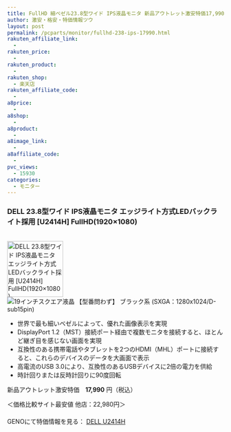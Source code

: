 ```yaml
---
title: FullHD 細ベゼル23.8型ワイド IPS液晶モニタ 新品アウトレット激安特価17,990円！
author: 激安・格安・特価情報ツウ
layout: post
permalink: /pcparts/monitor/fullhd-238-ips-17990.html
rakuten_affiliate_link:
  - 
rakuten_price:
  - 
rakuten_product:
  - 
rakuten_shop:
  - 楽天店
rakuten_affiliate_code:
  - 
a8price:
  - 
a8shop:
  - 
a8product:
  - 
a8image_link:
  - 
a8affiliate_code:
  - 
pvc_views:
  - 15930
categories:
  - モニター
---
```

### DELL 23.8型ワイド IPS液晶モニタ エッジライト方式LEDバックライト採用 [U2414H] FullHD(1920×1080)

<div class="img-bg2 img_L">
  <a href="http://px.a8.net/svt/ejp?a8mat=1I0DKG+A2L0YI+1TD2+5ZEMP&#038;a8ejpredirect=http://www.geno-web.jp/shopdetail/000000033860" title="DELL 23.8型ワイド IPS液晶モニタ エッジライト方式LEDバックライト採用 [U2414H] FullHD(1920×1080)" target="_blank"><br /> <img border="0" alt="DELL 23.8型ワイド IPS液晶モニタ エッジライト方式LEDバックライト採用 [U2414H] FullHD(1920×1080)" src="http://i1.wp.com/www.geno-web.jp/shopimages/genoweb/0000000338604.jpg?w=130"width="130" data-recalc-dims="1" /></a><br /> <img border="0" src="http://i2.wp.com/www16.a8.net/0.gif?resize=1%2C1" alt="19インチスクエア液晶 【型番問わず】 ブラック系 (SXGA：1280x1024/D-sub15pin)" data-recalc-dims="1" />
</div>

<!--more-->

  * 世界で最も細いベゼルによって、優れた画像表示を実現
  * DisplayPort 1.2（MST）接続ポート経由で複数モニタを接続すると、ほとんど継ぎ目を感じない画面を実現
  * 互換性のある携帯電話やタブレットを2つのHDMI（MHL）ポートに接続すると、これらのデバイスのデータを大画面で表示
  * 高電流のUSB 3.0により、互換性のあるUSBデバイスに2倍の電力を供給
  * 時計回りまたは反時計回りに90度回転

新品アウトレット激安特価　<span class="tokka-price"><strong>17,990</strong></span> 円（税込）

＜価格比較サイト最安値 他店：22,980円＞  
　  
GENOにて特価情報を見る： <span class="fs150p"><a href="http://px.a8.net/svt/ejp?a8mat=1I0DKG+A2L0YI+1TD2+5ZEMP&#038;a8ejpredirect=http://www.geno-web.jp/shopdetail/000000033860" target="_blank">DELL U2414H</a></span>